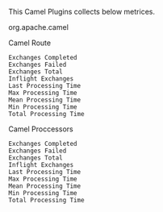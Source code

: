 This Camel Plugins collects below metrices.

org.apache.camel

Camel Route

    Exchanges Completed
    Exchanges Failed
    Exchanges Total
    Inflight Exchanges
    Last Processing Time
    Max Processing Time
    Mean Processing Time
    Min Processing Time
    Total Processing Time 

Camel Proccessors

    Exchanges Completed
    Exchanges Failed
    Exchanges Total
    Inflight Exchanges
    Last Processing Time
    Max Processing Time
    Mean Processing Time
    Min Processing Time
    Total Processing Time 


